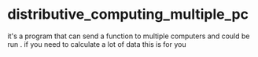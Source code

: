 # distributive_computing_multiple_pc
it's a program that can send a function to multiple computers and could be run . if you need to calculate a lot of data this is for you 
